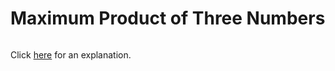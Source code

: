 # Maximum Product of Three Numbers 

~~~java

~~~

Click [here](Explanation.md) for an explanation.

